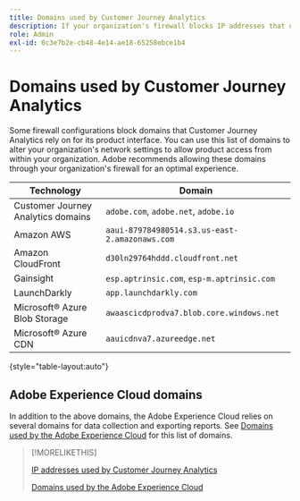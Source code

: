 ```yaml
---
title: Domains used by Customer Journey Analytics
description: If your organization's firewall blocks IP addresses that originate from Adobe, use this list to update your firewall settings.
role: Admin
exl-id: 0c3e7b2e-cb48-4e14-ae18-65258ebce1b4
---
```

# Domains used by Customer Journey Analytics

Some firewall configurations block domains that Customer Journey Analytics rely on for its product interface. You can use this list of domains to alter your organization's network settings to allow product access from within your organization. Adobe recommends allowing these domains through your organization's firewall for an optimal experience.

| Technology | Domain |
| --- | --- |
| Customer Journey Analytics domains | `adobe.com`, `adobe.net`, `adobe.io` |
| Amazon AWS | `aaui-879784980514.s3.us-east-2.amazonaws.com` |
| Amazon CloudFront | `d30ln29764hddd.cloudfront.net` |
| Gainsight | `esp.aptrinsic.com`, `esp-m.aptrinsic.com` |
| LaunchDarkly | `app.launchdarkly.com` |
| Microsoft&reg; Azure Blob Storage | `awaascicdprodva7.blob.core.windows.net` |
| Microsoft&reg; Azure CDN | `aauicdnva7.azureedge.net` |

{style="table-layout:auto"}

## Adobe Experience Cloud domains

In addition to the above domains, the Adobe Experience Cloud relies on several domains for data collection and exporting reports. See [Domains used by the Adobe Experience Cloud](https://experienceleague.adobe.com/en/docs/core-services/interface/data-collection/domains) for this list of domains.

>[!MORELIKETHIS]
>
>[IP addresses used by Customer Journey Analytics](ip-addresses.md)
>
>[Domains used by the Adobe Experience Cloud](https://experienceleague.adobe.com/en/docs/core-services/interface/data-collection/domains)
